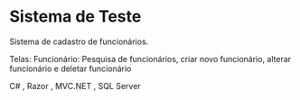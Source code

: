 # Sistema de Teste

Sistema de cadastro de funcionários.

Telas:
Funcionário: Pesquisa de funcionários, criar novo funcionário, alterar funcionário e deletar funcionário

C# , Razor , MVC.NET , SQL Server
